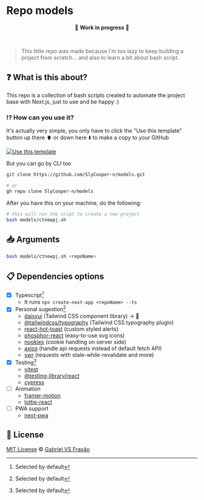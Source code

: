 # Repo models

<div align="center">

:construction: **Work in progress** :construction:

</div>

<br />

> This little repo was made because I'm too lazy to keep building a project from scratch... and also to learn a bit about bash script.

## :question: What is this about?

This repo is a collection of bash scripts created to automate the project base with Next.js, just to use and be happy :)

### :interrobang: How can you use it?

It's actually very simple, you only have to click the "Use this template" button up there :arrow_up: or down here :arrow_down: to make a copy to your GitHub

[![Use this template](./_docs/use-this-template-btn.png)](https://github.com/SlyCooper-n/models/generate)

But you can go by CLI too

```bash
git clone https://github.com/SlyCooper-n/models.git

# or
gh repo clone SlyCooper-n/models
```

After you have this on your machine, do the following:

```bash
# this will run the sript to create a new project
bash models/ctnewpj.sh
```

## :inbox_tray: Arguments

```bash
bash models/ctnewpj.sh <repoName>
```

## :clipboard: Dependencies options

- [x] Typescript[^marked]
  - It runs `npx create-next-app <repoName> --ts`
- [x] Personal sugestion[^marked]
  - [daisyui](https://daisyui.com/) (Tailwind CSS component library) -> 🤍
  - [@tailwindcss/typography](https://tailwindcss.com/docs/typography-plugin) (Tailwind CSS typography plugin)
  - [react-hot-toast](https://react-hot-toast.com/docs/toast) (custom styled alerts)
  - [phosphor-react](https://phosphoricons.com/) (easy-to-use svg icons)
  - [nookies](https://github.com/maticzav/nookies#readme) (cookie handling on server side)
  - [axios](https://axios-http.com/ptbr/) (handle api requests instead of default fetch API)
  - [swr](https://swr.vercel.app/) (requests with stale-while-revalidate and more)
- [x] Testing[^marked]
  - [vitest](https://vitest.dev)
  - [@testing-library/react](https://testing-library.com/docs/react-testing-library/intro/)
  - [cypress](https://cypress.io)
- [ ] Animation
  - [framer-motion](https://www.framer.com/motion/)
  - [lottie-react](https://lottiereact.com/)
- [ ] PWA support
  - [next-pwa](https://github.com/shadowwalker/next-pwa#readme)

## :memo: License

[MIT License](https://github.com/SlyCooper-n/models/blob/main/LICENSE) &copy; [Gabriel VS Frasão](https://github.com/SlyCooper-n/)

[^marked]: Selected by default
